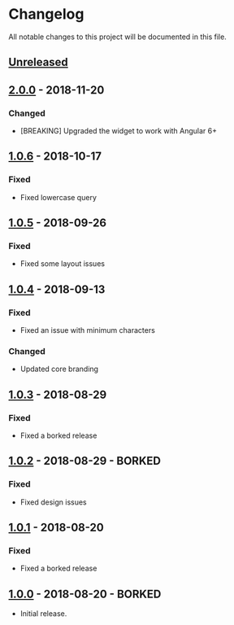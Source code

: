 # Changelog
All notable changes to this project will be documented in this file.

## [Unreleased]
<!--
"### Added" for new features.
"### Changed" for changes in existing functionality.
"### Deprecated" for soon-to-be removed features.
"### Removed" for now removed features.
"### Fixed" for any bug fixes.
"### Security" in case of vulnerabilities.
-->


## [2.0.0] - 2018-11-20

 ### Changed
 - [BREAKING] Upgraded the widget to work with Angular 6+


## [1.0.6] - 2018-10-17

### Fixed
- Fixed lowercase query


## [1.0.5] - 2018-09-26

### Fixed
- Fixed some layout issues


## [1.0.4] - 2018-09-13

### Fixed
- Fixed an issue with minimum characters

### Changed
- Updated core branding


## [1.0.3] - 2018-08-29

### Fixed
- Fixed a borked release


## [1.0.2] - 2018-08-29 - BORKED

### Fixed
- Fixed design issues


## [1.0.1] - 2018-08-20

### Fixed
- Fixed a borked release


## [1.0.0] - 2018-08-20 - BORKED
- Initial release.


[Unreleased]: https://github.com/digipolisantwerp/search_widget_angular/compare/v2.0.0...HEAD
[2.0.0]: https://github.com/digipolisantwerp/search_widget_angular/compare/v1.0.6...v2.0.0
[1.0.6]: https://github.com/digipolisantwerp/search_widget_angular/compare/v1.0.5...v1.0.6
[1.0.5]: https://github.com/digipolisantwerp/search_widget_angular/compare/v1.0.4...v1.0.5
[1.0.4]: https://github.com/digipolisantwerp/search_widget_angular/compare/v1.0.3...v1.0.4
[1.0.3]: https://github.com/digipolisantwerp/search_widget_angular/compare/v1.0.2...v1.0.3
[1.0.2]: https://github.com/digipolisantwerp/search_widget_angular/compare/v1.0.1...v1.0.2
[1.0.1]: https://github.com/digipolisantwerp/search_widget_angular/compare/v1.0.0...v1.0.1
[1.0.0]: https://github.com/digipolisantwerp/search_widget_angular/compare/v0.0.1...v1.0.0
